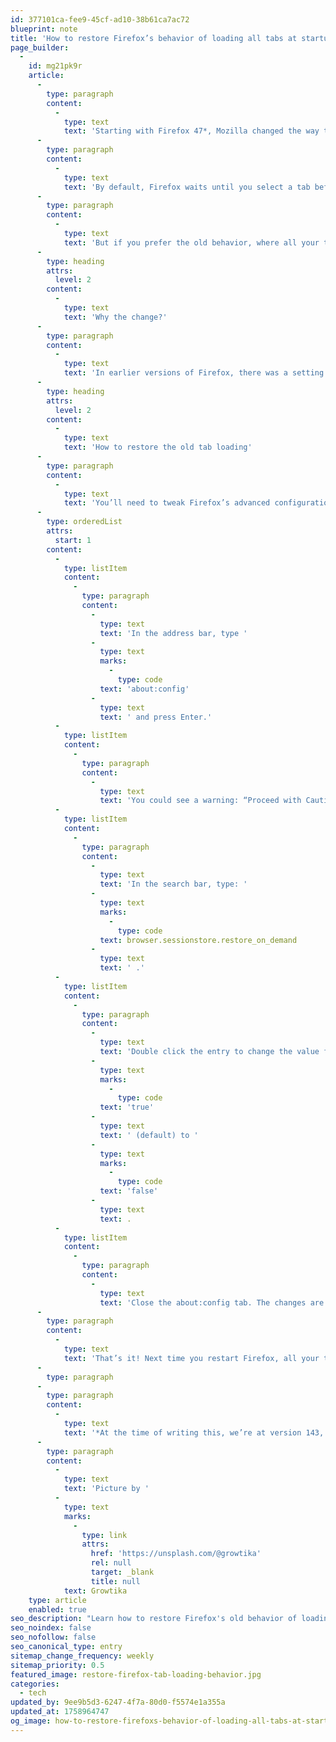 ```yaml
---
id: 377101ca-fee9-45cf-ad10-38b61ca7ac72
blueprint: note
title: 'How to restore Firefox’s behavior of loading all tabs at startup'
page_builder:
  -
    id: mg21pk9r
    article:
      -
        type: paragraph
        content:
          -
            type: text
            text: 'Starting with Firefox 47*, Mozilla changed the way tabs are restored after a browser restart. '
      -
        type: paragraph
        content:
          -
            type: text
            text: 'By default, Firefox waits until you select a tab before loading it. This “lazy loading” approach keeps the browser smooth and responsive, especially for people who reopen dozens of tabs at once.'
      -
        type: paragraph
        content:
          -
            type: text
            text: 'But if you prefer the old behavior, where all your tabs load immediately when you restart Firefox, there’s a way to bring it back.'
      -
        type: heading
        attrs:
          level: 2
        content:
          -
            type: text
            text: 'Why the change?'
      -
        type: paragraph
        content:
          -
            type: text
            text: 'In earlier versions of Firefox, there was a setting in the Preferences menu: “Don’t load tabs until selected.” If you had disabled this, Firefox would happily load every tab in your previous session at startup. After upgrading to version 47 and above, Firefox reset this preference. As a result, you’ll notice only one tab loading at first, while the rest wait in the background.'
      -
        type: heading
        attrs:
          level: 2
        content:
          -
            type: text
            text: 'How to restore the old tab loading'
      -
        type: paragraph
        content:
          -
            type: text
            text: 'You’ll need to tweak Firefox’s advanced configuration settings. Here’s how:'
      -
        type: orderedList
        attrs:
          start: 1
        content:
          -
            type: listItem
            content:
              -
                type: paragraph
                content:
                  -
                    type: text
                    text: 'In the address bar, type '
                  -
                    type: text
                    marks:
                      -
                        type: code
                    text: 'about:config'
                  -
                    type: text
                    text: ' and press Enter.'
          -
            type: listItem
            content:
              -
                type: paragraph
                content:
                  -
                    type: text
                    text: 'You could see a warning: “Proceed with Caution, Changing advanced configuration preferences can impact Firefox performance or security.”. Click “Accept the risk and continue” to continue.'
          -
            type: listItem
            content:
              -
                type: paragraph
                content:
                  -
                    type: text
                    text: 'In the search bar, type: '
                  -
                    type: text
                    marks:
                      -
                        type: code
                    text: browser.sessionstore.restore_on_demand
                  -
                    type: text
                    text: ' .'
          -
            type: listItem
            content:
              -
                type: paragraph
                content:
                  -
                    type: text
                    text: 'Double click the entry to change the value from '
                  -
                    type: text
                    marks:
                      -
                        type: code
                    text: 'true'
                  -
                    type: text
                    text: ' (default) to '
                  -
                    type: text
                    marks:
                      -
                        type: code
                    text: 'false'
                  -
                    type: text
                    text: .
          -
            type: listItem
            content:
              -
                type: paragraph
                content:
                  -
                    type: text
                    text: 'Close the about:config tab. The changes are saved automatically.'
      -
        type: paragraph
        content:
          -
            type: text
            text: 'That’s it! Next time you restart Firefox, all your tabs will load immediately.'
      -
        type: paragraph
      -
        type: paragraph
        content:
          -
            type: text
            text: '*At the time of writing this, we’re at version 143, but hey, I found time to blog again, so be nice. 😉'
      -
        type: paragraph
        content:
          -
            type: text
            text: 'Picture by '
          -
            type: text
            marks:
              -
                type: link
                attrs:
                  href: 'https://unsplash.com/@growtika'
                  rel: null
                  target: _blank
                  title: null
            text: Growtika
    type: article
    enabled: true
seo_description: "Learn how to restore Firefox's old behavior of loading all tabs at startup by tweaking the about:config setting. Quick step-by-step guide."
seo_noindex: false
seo_nofollow: false
seo_canonical_type: entry
sitemap_change_frequency: weekly
sitemap_priority: 0.5
featured_image: restore-firefox-tab-loading-behavior.jpg
categories:
  - tech
updated_by: 9ee9b5d3-6247-4f7a-80d0-f5574e1a355a
updated_at: 1758964747
og_image: how-to-restore-firefoxs-behavior-of-loading-all-tabs-at-startup-og-1758964880.png
---
```

